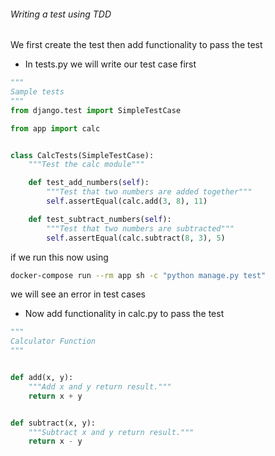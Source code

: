 ###### Writing a test using TDD

We first create the test then add functionality to pass the test

-   In tests.py we will write our test case first

```py
"""
Sample tests
"""
from django.test import SimpleTestCase

from app import calc


class CalcTests(SimpleTestCase):
    """Test the calc module"""

    def test_add_numbers(self):
        """Test that two numbers are added together"""
        self.assertEqual(calc.add(3, 8), 11)

    def test_subtract_numbers(self):
        """Test that two numbers are subtracted"""
        self.assertEqual(calc.subtract(8, 3), 5)
```

if we run this now using

```sh
docker-compose run --rm app sh -c "python manage.py test"
```

we will see an error in test cases

-   Now add functionality in calc.py to pass the test

```py
"""
Calculator Function
"""


def add(x, y):
    """Add x and y return result."""
    return x + y


def subtract(x, y):
    """Subtract x and y return result."""
    return x - y
```
